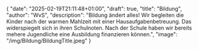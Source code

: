 {
    "date": "2025-02-19T21:11:48+01:00",
    "draft": true,
    "title": "Bildung",
    "author": "WvS",
    "description": "Bildung ändert alles! Wir begleiten die Kinder nach der warmen Mahlzeit mit einer Hausaufgabenbetreuung. Das widerspiegelt sich in ihren Schulnoten. Nach der Schule haben wir bereits mehere Jugendliche eine Ausbildung finanzieren können.",
    "image": "/img/Bildung/BildungTitle.jpeg"
}

